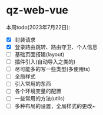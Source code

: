 # qz-web-vue

本周todo(2023年7月22日):

- [X] 封装请求
- [X] 登录路由跳转、路由守卫、个人信息
- [ ] 基础页面搭建(layout)
- [ ] 插件引入(自动导入之类的)
- [ ] 尽可能多的写一些类型(多使用ts)
- [ ] 全局样式
- [ ] 引入常用的东西
- [ ] 各个环境变量的配置
- [ ] 一些常用的方法(utils)
- [ ] 多种布局的设置，全局样式的更改~